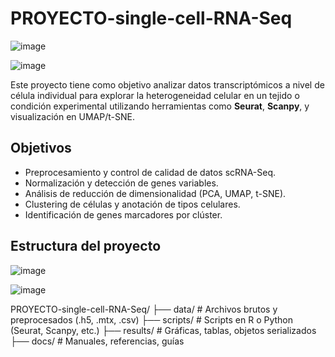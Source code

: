 # PROYECTO-single-cell-RNA-Seq

![image](https://github.com/user-attachments/assets/c95ab11c-9166-482e-a2ea-650c38ee93ad)


![image](https://github.com/user-attachments/assets/096afa6e-1ce9-4a9a-9d27-31e5c165f553)


Este proyecto tiene como objetivo analizar datos transcriptómicos a nivel de célula individual para explorar la heterogeneidad celular en un tejido o condición experimental utilizando herramientas como **Seurat**, **Scanpy**, y visualización en UMAP/t-SNE.

## Objetivos

- Preprocesamiento y control de calidad de datos scRNA-Seq.
- Normalización y detección de genes variables.
- Análisis de reducción de dimensionalidad (PCA, UMAP, t-SNE).
- Clustering de células y anotación de tipos celulares.
- Identificación de genes marcadores por clúster.

## Estructura del proyecto

![image](https://github.com/user-attachments/assets/8db462a0-d420-48ce-a86e-d0b2aa638ce1)

![image](https://github.com/user-attachments/assets/b660446b-c8a0-439f-8152-338ff6a9c265)

PROYECTO-single-cell-RNA-Seq/
├── data/ # Archivos brutos y preprocesados (.h5, .mtx, .csv)
├── scripts/ # Scripts en R o Python (Seurat, Scanpy, etc.)
├── results/ # Gráficas, tablas, objetos serializados
├── docs/ # Manuales, referencias, guías
